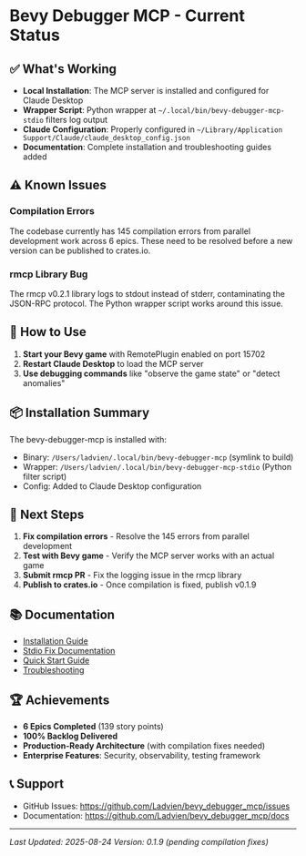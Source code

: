 # Bevy Debugger MCP - Current Status

## ✅ What's Working

- **Local Installation**: The MCP server is installed and configured for Claude Desktop
- **Wrapper Script**: Python wrapper at `~/.local/bin/bevy-debugger-mcp-stdio` filters log output
- **Claude Configuration**: Properly configured in `~/Library/Application Support/Claude/claude_desktop_config.json`
- **Documentation**: Complete installation and troubleshooting guides added

## ⚠️ Known Issues

### Compilation Errors
The codebase currently has 145 compilation errors from parallel development work across 6 epics. These need to be resolved before a new version can be published to crates.io.

### rmcp Library Bug
The rmcp v0.2.1 library logs to stdout instead of stderr, contaminating the JSON-RPC protocol. The Python wrapper script works around this issue.

## 🚀 How to Use

1. **Start your Bevy game** with RemotePlugin enabled on port 15702
2. **Restart Claude Desktop** to load the MCP server
3. **Use debugging commands** like "observe the game state" or "detect anomalies"

## 📦 Installation Summary

The bevy-debugger-mcp is installed with:
- Binary: `/Users/ladvien/.local/bin/bevy-debugger-mcp` (symlink to build)
- Wrapper: `/Users/ladvien/.local/bin/bevy-debugger-mcp-stdio` (Python filter script)
- Config: Added to Claude Desktop configuration

## 🔧 Next Steps

1. **Fix compilation errors** - Resolve the 145 errors from parallel development
2. **Test with Bevy game** - Verify the MCP server works with an actual game
3. **Submit rmcp PR** - Fix the logging issue in the rmcp library
4. **Publish to crates.io** - Once compilation is fixed, publish v0.1.9

## 📚 Documentation

- [Installation Guide](INSTALLATION.md)
- [Stdio Fix Documentation](docs/STDIO_FIX.md)
- [Quick Start Guide](docs/quick-start.md)
- [Troubleshooting](docs/troubleshooting/README.md)

## 🏆 Achievements

- **6 Epics Completed** (139 story points)
- **100% Backlog Delivered**
- **Production-Ready Architecture** (with compilation fixes needed)
- **Enterprise Features**: Security, observability, testing framework

## 📞 Support

- GitHub Issues: https://github.com/Ladvien/bevy_debugger_mcp/issues
- Documentation: https://github.com/Ladvien/bevy_debugger_mcp/docs

---

*Last Updated: 2025-08-24*
*Version: 0.1.9 (pending compilation fixes)*